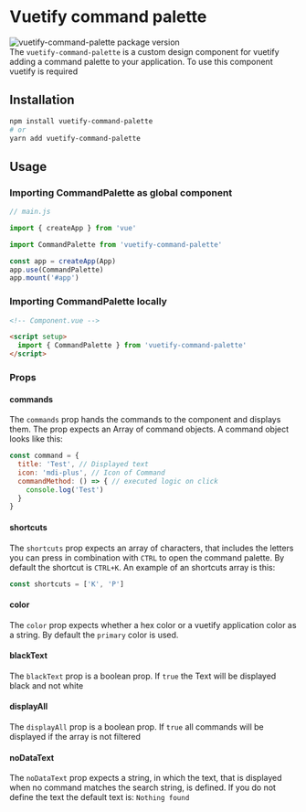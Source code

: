 # Vuetify command palette
![vuetify-command-palette package version](https://img.shields.io/npm/v/vuetify-command-palette.svg?colorB=green) \
The `vuetify-command-palette` is a custom design component for vuetify adding a command palette to your application. To use this component vuetify is required

## Installation
```bash
npm install vuetify-command-palette
# or
yarn add vuetify-command-palette
```

## Usage

### Importing CommandPalette as global component
```js
// main.js

import { createApp } from 'vue'

import CommandPalette from 'vuetify-command-palette'

const app = createApp(App)
app.use(CommandPalette)
app.mount('#app')
```

### Importing CommandPalette locally
```html
<!-- Component.vue -->

<script setup>
  import { CommandPalette } from 'vuetify-command-palette'
</script>
```

### Props
#### commands
The `commands` prop hands the commands to the component and displays them.
The prop expects an Array of command objects. A command object looks like this:
```js
const command = {
  title: 'Test', // Displayed text
  icon: 'mdi-plus', // Icon of Command
  commandMethod: () => { // executed logic on click
    console.log('Test')
  }
}
```
#### shortcuts
The `shortcuts` prop expects an array of characters, that includes the letters you can press in combination with `CTRL` to open the command palette. By default the shortcut is `CTRL+K`. An example of an shortcuts array is this:
```js
const shortcuts = ['K', 'P']
```

#### color
The `color` prop expects whether a hex color or a vuetify application color as a string. By default the `primary` color is used.

#### blackText
The `blackText` prop is a boolean prop. If `true` the Text will be displayed black and not white

#### displayAll
The `displayAll` prop is a boolean prop. If `true` all commands will be displayed if the array is not filtered

#### noDataText
The `noDataText` prop expects a string, in which the text, that is displayed when no command matches the search string, is defined. If you do not define the text the default text is: `Nothing found`